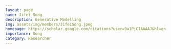 ```yaml
---
layout: page
name: Jifei Song
description: Generative Modelling
img: assets/img/members/JifeiSong.jpeg
homepage: https://scholar.google.com/citations?user=9a1PjCIAAAAJ&hl=en
importance: Song 
category: Researcher
---
```

